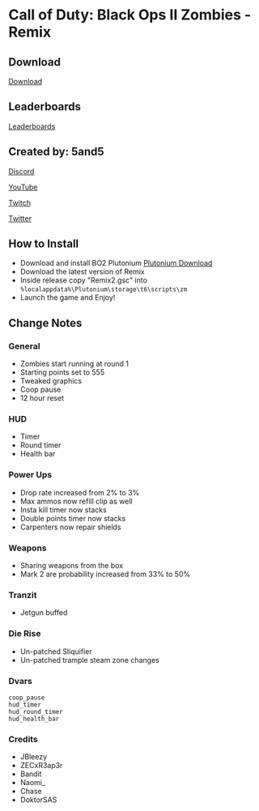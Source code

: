 # Call of Duty: Black Ops II Zombies - Remix

## Download

[Download](https://github.com/5and5/BO2-Remix/releases/tag/latest)

## Leaderboards
[Leaderboards](https://docs.google.com/spreadsheets/d/14oRX3aQFWWz5VaLz3B_nt_YOe-9zHf3HTQNuCU9Xqcs/)

## Created by: 5and5

[Discord](https://discord.gg/Z44Vnjd)

[YouTube](https://www.youtube.com/user/Zomb0s4life)

[Twitch](https://twitch.tv/5and5)

[Twitter](https://twitter.com/5and55)

## How to Install
* Download and install BO2 Plutonium [Plutonium Download](https://plutonium.pw/)
* Download the latest version of Remix
* Inside release copy "Remix2.gsc" into ```%localappdata%\Plutonium\storage\t6\scripts\zm```
* Launch the game and Enjoy!

## Change Notes

### General
* Zombies start running at round 1
* Starting points set to 555
* Tweaked graphics
* Coop pause
* 12 hour reset

### HUD
* Timer
* Round timer
* Health bar

### Power Ups
* Drop rate increased from 2% to 3%
* Max ammos now refill clip as well
* Insta kill timer now stacks
* Double points timer now stacks
* Carpenters now repair shields

### Weapons
* Sharing weapons from the box
* Mark 2 are probability increased from 33% to 50%

### Tranzit
* Jetgun buffed

### Die Rise
* Un-patched Sliquifier
* Un-patched trample steam zone changes

### Dvars
```
coop_pause
hud_timer
hud_round_timer
hud_health_bar
```

### Credits

* JBleezy
* ZECxR3ap3r
* Bandit
* Naomi_
* Chase
* DoktorSAS
